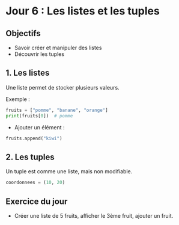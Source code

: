 # Jour 6 : Les listes et les tuples

## Objectifs
- Savoir créer et manipuler des listes
- Découvrir les tuples

## 1. Les listes
Une liste permet de stocker plusieurs valeurs.

Exemple :
```python
fruits = ["pomme", "banane", "orange"]
print(fruits[0])  # pomme
```
- Ajouter un élément :
```python
fruits.append("kiwi")
```

## 2. Les tuples
Un tuple est comme une liste, mais non modifiable.
```python
coordonnees = (10, 20)
```

## Exercice du jour
- Créer une liste de 5 fruits, afficher le 3ème fruit, ajouter un fruit. 